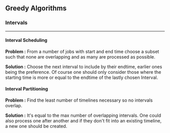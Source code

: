 ## Greedy Algorithms

### Intervals <hr />

#### Interval Scheduling

**Problem :**
From a number of jobs with start and end time choose a subset such that none are 
overlapping and as many are processed as possible.

**Solution :**
Choose the next interval to include by their endtime, earlier ones being the preference.
Of course one should only consider those where the starting time is more or equal to the 
endtime of the lastly chosen Interval.

#### Interval Partitioning

**Problem :**
Find the least number of timelines necessary so no intervals overlap.

**Solution :**
It's equal to the max number of overlapping intervals.
One could also process one after another and if they don't fit into an existing timeline, 
a new one should be created. 

